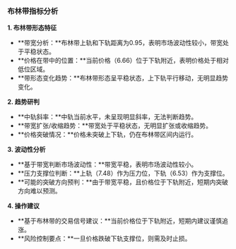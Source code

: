 ### 布林带指标分析

**1. 布林带形态特征**

- **带宽分析：**布林带上轨和下轨距离为0.95，表明市场波动性较小，带宽处于平稳状态。
- **价格在带中的位置：**当前价格（6.66）位于下轨附近，表明价格处于相对低位区域。
- **带形态变化趋势：**布林带形态呈平稳状态，上下轨平行移动，无明显趋势变化。

**2. 趋势研判**

- **中轨斜率：**中轨当前水平，未呈现明显斜率，无法判断趋势。
- **带宽扩张/收缩趋势：**带宽处于平稳状态，无明显扩张或收缩趋势。
- **价格突破情况：**价格未突破上下轨，仍在布林带区间内运行。

**3. 波动性分析**

- **基于带宽判断市场波动性：**带宽平稳，表明市场波动性较小。
- **压力支撑位判断：**上轨（7.48）作为压力位，下轨（6.53）作为支撑位。
- **可能的突破方向预判：**由于带宽平稳，且价格位于下轨附近，短期内突破方向难以预测。

**4. 操作建议**

- **基于布林带的交易信号建议：**当前价格位于下轨附近，短期内建议谨慎追涨。
- **风险控制要点：**一旦价格跌破下轨支撑位，则需及时止损。